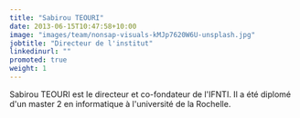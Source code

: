 ```yaml
---
title: "Sabirou TEOURI"
date: 2013-06-15T10:47:58+10:00
image: "images/team/nonsap-visuals-kMJp7620W6U-unsplash.jpg"
jobtitle: "Directeur de l'institut"
linkedinurl: ""
promoted: true
weight: 1
---
```


Sabirou TEOURI est le directeur et co-fondateur de l'IFNTI.
Il a été diplomé d'un master 2 en informatique à l'université de la Rochelle.
